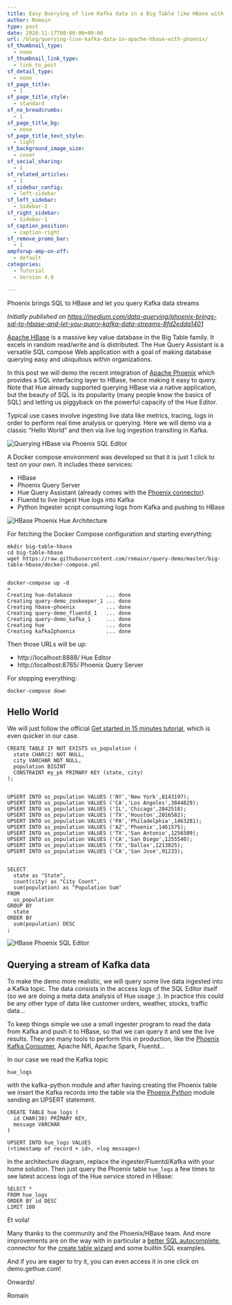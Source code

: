 ```yaml
---
title: Easy Querying of live Kafka data in a Big Table like HBase with Phoenix SQL
author: Romain
type: post
date: 2020-11-17T00:00:00+00:00
url: /blog/querying-live-kafka-data-in-apache-hbase-with-phoenix/
sf_thumbnail_type:
  - none
sf_thumbnail_link_type:
  - link_to_post
sf_detail_type:
  - none
sf_page_title:
  - 1
sf_page_title_style:
  - standard
sf_no_breadcrumbs:
  - 1
sf_page_title_bg:
  - none
sf_page_title_text_style:
  - light
sf_background_image_size:
  - cover
sf_social_sharing:
  - 1
sf_related_articles:
  - 1
sf_sidebar_config:
  - left-sidebar
sf_left_sidebar:
  - Sidebar-2
sf_right_sidebar:
  - Sidebar-1
sf_caption_position:
  - caption-right
sf_remove_promo_bar:
  - 1
ampforwp-amp-on-off:
  - default
categories:
  - Tutorial
  - Version 4.9

---
```

Phoenix brings SQL to HBase and let you query Kafka data streams

*Initially published on https://medium.com/data-querying/phoenix-brings-sql-to-hbase-and-let-you-query-kafka-data-streams-8fd2edda1401*

[Apache HBase](https://hbase.apache.org/) is a massive key value database in the Big Table family. It excels in random read/write and is distributed. The Hue Query Assistant is a versatile SQL compose Web application with a goal of making database querying easy and ubiquitous within organizations.

In this post we will demo the recent integration of [Apache Phoenix](https://phoenix.apache.org/) which provides a SQL interfacing layer to HBase, hence making it easy to query. Note that Hue already supported querying HBase via a native application, but the beauty of SQL is its popularity (many people know the basics of SQL) and letting us piggyback on the powerful capacity of the Hue Editor.

Typical use cases involve ingesting live data like metrics, tracing, logs in order to perform real time analysis or querying. Here we will demo via a classic “Hello World” and then via live log ingestion transiting in Kafka.

![Querying HBase via Phoenix SQL Editor](https://cdn.gethue.com/uploads/2020/11/peek-phoenix.gif)

A Docker compose environment was developed so that it is just 1 click to test on your own. It includes these services:

* HBase
* Phoenix Query Server
* Hue Query Assistant (already comes with the [Phoenix connector](https://docs.gethue.com/administrator/configuration/connectors/#apache-phoenix))
* Fluentd to live ingest Hue logs into Kafka
* Python Ingester script consuming logs from Kafka and pushing to HBase

![HBase Phoenix Hue Architecture](https://cdn.gethue.com/uploads/2020/11/hue-phoenix-hbase-archi.png)

For fetching the Docker Compose configuration and starting everything:

    mkdir big-table-hbase
    cd big-table-hbase
    wget https://raw.githubusercontent.com/romainr/query-demo/master/big-table-hbase/docker-compose.yml


    docker-compose up -d
    >
    Creating hue-database           ... done
    Creating query-demo_zookeeper_1 ... done
    Creating hbase-phoenix          ... done
    Creating query-demo_fluentd_1   ... done
    Creating query-demo_kafka_1     ... done
    Creating hue                    ... done
    Creating kafka2phoenix          ... done

Then those URLs will be up:

* http://localhost:8888/ Hue Editor
* http://localhost:8765/ Phoenix Query Server

For stopping everything:

    docker-compose down

## Hello World

We will just follow the official [Get started in 15 minutes tutorial](https://phoenix.apache.org/Phoenix-in-15-minutes-or-less.html), which is even quicker in our case.

    CREATE TABLE IF NOT EXISTS us_population (
      state CHAR(2) NOT NULL,
      city VARCHAR NOT NULL,
      population BIGINT
      CONSTRAINT my_pk PRIMARY KEY (state, city)
    );


    UPSERT INTO us_population VALUES ('NY','New York',8143197);
    UPSERT INTO us_population VALUES ('CA','Los Angeles',3844829);
    UPSERT INTO us_population VALUES ('IL','Chicago',2842518);
    UPSERT INTO us_population VALUES ('TX','Houston',2016582);
    UPSERT INTO us_population VALUES ('PA','Philadelphia',1463281);
    UPSERT INTO us_population VALUES ('AZ','Phoenix',1461575);
    UPSERT INTO us_population VALUES ('TX','San Antonio',1256509);
    UPSERT INTO us_population VALUES ('CA','San Diego',1255540);
    UPSERT INTO us_population VALUES ('TX','Dallas',1213825);
    UPSERT INTO us_population VALUES ('CA','San Jose',91233);


    SELECT
      state as "State",
      count(city) as "City Count",
      sum(population) as "Population Sum"
    FROM
      us_population
    GROUP BY
      state
    ORDER BY
      sum(population) DESC
    ;

![HBase Phoenix SQL Editor](https://cdn.gethue.com/uploads/2020/11/hue-editor-phoenix.png)

## Querying a stream of Kafka data

To make the demo more realistic, we will query some live data ingested into a Kafka topic. The data consists in the access logs of the SQL Editor itself (so we are doing a meta data analysis of Hue usage ;). In practice this could be any other type of data like customer orders, weather, stocks, traffic data...

To keep things simple we use a small ingester program to read the data from Kafka and push it to HBase, so that we can query it and see the live results. They are many tools to perform this in production, like the [Phoenix Kafka Consumer](https://phoenix.apache.org/kafka.html), Apache Nifi, Apache Spark, Fluentd...

In our case we read the Kafka topic

    hue_logs

with the kafka-python module and after having creating the Phoenix table we insert the Kafka records into the table via the [Phoenix Python](https://phoenix.apache.org/python.html) module sending an UPSERT statement.

    CREATE TABLE hue_logs (
      id CHAR(30) PRIMARY KEY,
      message VARCHAR
    )

    UPSERT INTO hue_logs VALUES
    (<timestamp of record + id>, <log message>)

In the architecture diagram, replace the ingester/Fluentd/Kafka with your home solution.
Then just query the Phoenix table `hue_logs` a few times to see latest access logs of the Hue service stored in HBase:

    SELECT *
    FROM hue_logs
    ORDER BY id DESC
    LIMIT 100

Et voila!

Many thanks to the community and the Phoenix/HBase team. And more improvements are on the way with in particular a [better SQL autocomplete](https://docs.gethue.com/developer/parsers/), connector for the [create table wizard](/querying-exploring-the-instacart-dataset-part-1-ingesting-the-data/) and some builtin SQL examples.

And if you are eager to try it, you can even access it in one click on demo.gethue.com!

Onwards!

Romain
